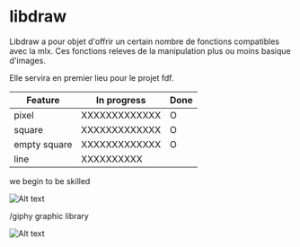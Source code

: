 # libdraw

Libdraw a pour objet d'offrir un certain nombre de fonctions compatibles avec la mlx.
Ces fonctions releves de la manipulation plus ou moins basique d'images.

Elle servira en premier lieu pour le projet fdf.

| Feature 		| In progress	| Done	|
| --------------|---------------|-------|
| pixel			| XXXXXXXXXXXXX	|   O   |
| square		| XXXXXXXXXXXXX	|	O	|
| empty square	| XXXXXXXXXXXXX	|	O	|
| line			| XXXXXXXXXX	|       | reste la gestion du degrade en non ver/hor

we begin to be skilled

![Alt text](http://media.giphy.com/media/lOCRuOzOMJ2g0/giphy-tumblr.gif)

/giphy graphic library

![Alt text](http://media0.giphy.com/media/IerVAJUS26GQg/giphy.gif)
